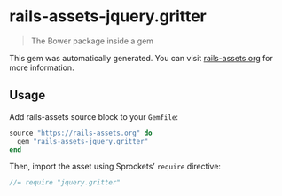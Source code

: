 # rails-assets-jquery.gritter

> The Bower package inside a gem

This gem was automatically generated. You can visit [rails-assets.org](https://rails-assets.org) for more information.

## Usage

Add rails-assets source block to your `Gemfile`:

```ruby
source "https://rails-assets.org" do
  gem "rails-assets-jquery.gritter"
end

```

Then, import the asset using Sprockets’ `require` directive:

```js
//= require "jquery.gritter"
```
